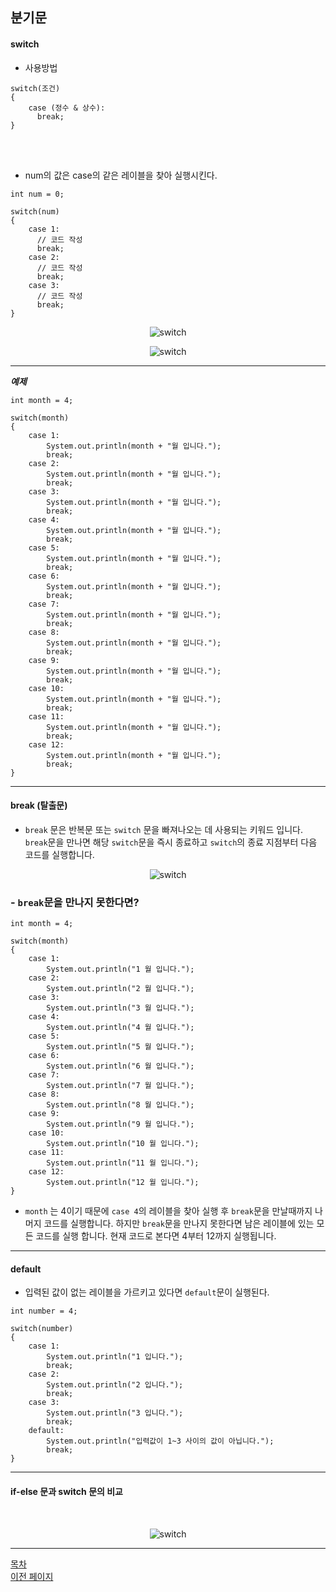 ## 분기문
#### switch

- 사용방법

```
switch(조건)
{
    case (정수 & 상수):
      break;
}
```
<br><br>

- num의 값은 case의 같은 레이블을 찾아 실행시킨다.

```
int num = 0;

switch(num)
{
    case 1:
      // 코드 작성
      break;
    case 2:
      // 코드 작성
      break;
    case 3:
      // 코드 작성
      break;
}
```

<p align="center">
  <img src="../Image/switch_01.png" alt="switch">
</p>

<p align="center">
  <img src="../Image/switch_02.png" alt="switch">
</p>

---
___예제___
```
int month = 4;

switch(month)
{
    case 1:
        System.out.println(month + "월 입니다.");
        break;
    case 2:
        System.out.println(month + "월 입니다.");
        break;
    case 3:
        System.out.println(month + "월 입니다.");
        break;
    case 4:
        System.out.println(month + "월 입니다.");
        break;
    case 5:
        System.out.println(month + "월 입니다.");
        break;
    case 6:
        System.out.println(month + "월 입니다.");
        break;
    case 7:
        System.out.println(month + "월 입니다.");
        break;
    case 8:
        System.out.println(month + "월 입니다.");
        break;
    case 9:
        System.out.println(month + "월 입니다.");
        break;
    case 10:
        System.out.println(month + "월 입니다.");
        break;
    case 11:
        System.out.println(month + "월 입니다.");
        break;
    case 12:
        System.out.println(month + "월 입니다.");
        break;
}
```

---

#### break (탈출문)
- `break` 문은 반복문 또는 `switch` 문을 빠져나오는 데 사용되는 키워드 입니다. `break`문을 만나면 해당 `switch`문을 즉시 종료하고 `switch`의 종료 지점부터 다음 코드를 실행합니다.

<p align="center">
  <img src="../Image/switch_04.png" alt="switch">
</p>

### - `break`문을 만나지 못한다면?

```
int month = 4;

switch(month)
{
    case 1:
        System.out.println("1 월 입니다.");
    case 2:
        System.out.println("2 월 입니다.");
    case 3:
        System.out.println("3 월 입니다.");
    case 4:
        System.out.println("4 월 입니다.");
    case 5:
        System.out.println("5 월 입니다.");
    case 6:
        System.out.println("6 월 입니다.");
    case 7:
        System.out.println("7 월 입니다.");
    case 8:
        System.out.println("8 월 입니다.");
    case 9:
        System.out.println("9 월 입니다.");
    case 10:
        System.out.println("10 월 입니다.");
    case 11:
        System.out.println("11 월 입니다.");
    case 12:
        System.out.println("12 월 입니다.");
}
```
- `month` 는 4이기 때문에 `case 4`의 레이블을 찾아 실행 후 `break`문을 만날때까지 나머지 코드를 실행합니다. 하지만 `break`문을 만나지 못한다면 남은 레이블에 있는 모든 코드를 실행 합니다. 현재 코드로 본다면 4부터 12까지 실행됩니다.

---
#### default
- 입력된 값이 없는 레이블을 가르키고 있다면 `default`문이 실행된다.

```
int number = 4;

switch(number)
{
    case 1:
        System.out.println("1 입니다.");
        break;
    case 2:
        System.out.println("2 입니다.");
        break;
    case 3:
        System.out.println("3 입니다.");
        break;
    default:
        System.out.println("입력값이 1~3 사이의 값이 아닙니다.");
        break;
}
```
---
#### if-else 문과 switch 문의 비교
<br>
<p align="center">
  <img src="../Image/switch_03.png" alt="switch">
</p>

---
<!--목차 & 다음으로 페이지 이동-->
[목차](https://github.com/Devcurve/Java/blob/main/README.md)<br>
[이전 페이지](https://github.com/Devcurve/Java/blob/main/Markdown/ifElse.md)<br>
<!--[다음 페이지](https://github.com/Devcurve/Java/switch.md)-->
